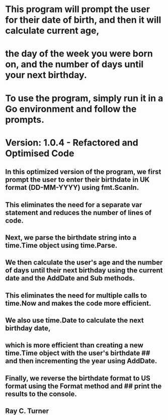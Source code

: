 # This program will prompt the user for their date of birth, and then it will calculate current age,
# the day of the week you were born on, and the number of days until your next birthday.
# To use the program, simply run it in a Go environment and follow the prompts.

# Version: 1.0.4 - Refactored and Optimised Code
## In this optimized version of the program, we first prompt the user to enter their birthdate in UK format (DD-MM-YYYY) using fmt.Scanln.
## This eliminates the need for a separate var statement and reduces the number of lines of code.
## Next, we parse the birthdate string into a time.Time object using time.Parse.
## We then calculate the user's age and the number of days until their next birthday using the current date and the AddDate and Sub methods.
## This eliminates the need for multiple calls to time.Now and makes the code more efficient.
## We also use time.Date to calculate the next birthday date,
## which is more efficient than creating a new time.Time object with the user's birthdate ## and then incrementing the year using AddDate.
## Finally, we reverse the birthdate format to US format using the Format method and ## print the results to the console.

## Ray C. Turner